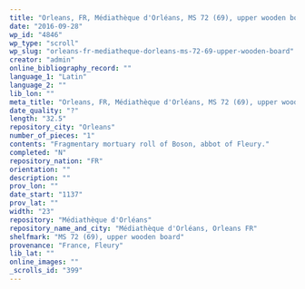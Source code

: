 ```yaml
---
title: "Orleans, FR, Médiathèque d'Orléans, MS 72 (69), upper wooden board"
date: "2016-09-28"
wp_id: "4846"
wp_type: "scroll"
wp_slug: "orleans-fr-mediatheque-dorleans-ms-72-69-upper-wooden-board"
creator: "admin"
online_bibliography_record: ""
language_1: "Latin"
language_2: ""
lib_lon: ""
meta_title: "Orleans, FR, Médiathèque d'Orléans, MS 72 (69), upper wooden board"
date_quality: "?"
length: "32.5"
repository_city: "Orleans"
number_of_pieces: "1"
contents: "Fragmentary mortuary roll of Boson, abbot of Fleury."
completed: "N"
repository_nation: "FR"
orientation: ""
description: ""
prov_lon: ""
date_start: "1137"
prov_lat: ""
width: "23"
repository: "Médiathèque d'Orléans"
repository_name_and_city: "Médiathèque d'Orléans, Orleans FR"
shelfmark: "MS 72 (69), upper wooden board"
provenance: "France, Fleury"
lib_lat: ""
online_images: ""
_scrolls_id: "399"
---
```



